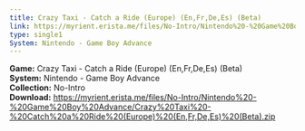 ```yaml
---
title: Crazy Taxi - Catch a Ride (Europe) (En,Fr,De,Es) (Beta)
link: https://myrient.erista.me/files/No-Intro/Nintendo%20-%20Game%20Boy%20Advance/Crazy%20Taxi%20-%20Catch%20a%20Ride%20(Europe)%20(En,Fr,De,Es)%20(Beta).zip
type: single1
System: Nintendo - Game Boy Advance
---
```

<b>Game:</b> Crazy Taxi - Catch a Ride (Europe) (En,Fr,De,Es) (Beta)<br>
<b>System:</b> Nintendo - Game Boy Advance<br>
<b>Collection:</b> No-Intro<br>
<b>Download:</b> https://myrient.erista.me/files/No-Intro/Nintendo%20-%20Game%20Boy%20Advance/Crazy%20Taxi%20-%20Catch%20a%20Ride%20(Europe)%20(En,Fr,De,Es)%20(Beta).zip